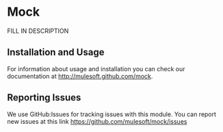 
Mock
=========================

FILL IN DESCRIPTION

Installation and Usage
----------------------

For information about usage and installation you can check our documentation at http://mulesoft.github.com/mock.

Reporting Issues
----------------

We use GitHub:Issues for tracking issues with this module. You can report new issues at this link https://github.com/mulesoft/mock/issues